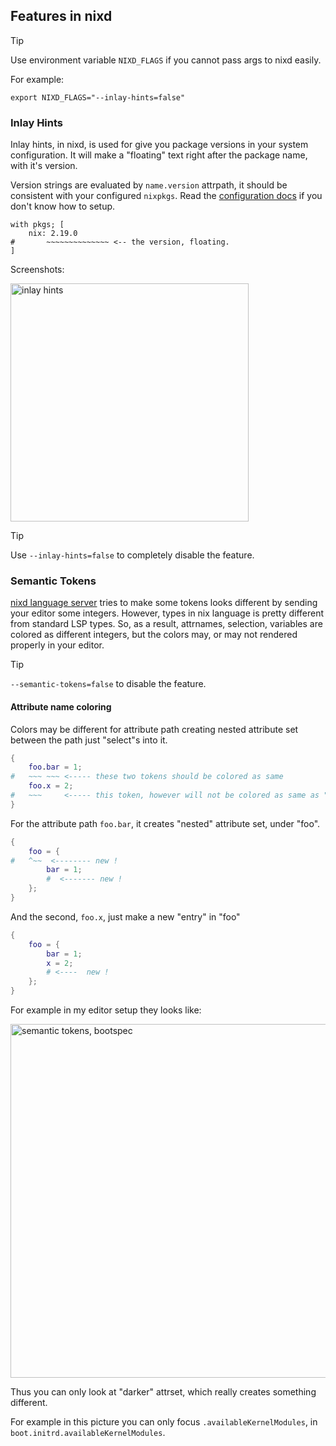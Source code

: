 ## Features in nixd

> [!TIP]
> Use environment variable `NIXD_FLAGS` if you cannot pass args to nixd easily.
>
> For example:
>
> `export NIXD_FLAGS="--inlay-hints=false"`

### Inlay Hints

Inlay hints, in nixd, is used for give you package versions in your system configuration.
It will make a "floating" text right after the package name, with it's version.

Version strings are evaluated by `name.version` attrpath, it should be consistent with your configured `nixpkgs`. Read the [configuration docs](./configuration.md) if you don't know how to setup.

```
with pkgs; [
    nix: 2.19.0
#       ~~~~~~~~~~~~~~ <-- the version, floating.
]
```

Screenshots:

<img width="381" alt="inlay hints" src="https://github.com/nix-community/nixd/assets/36667224/c0928920-a5d6-4d13-aaa0-8f292e6c1b49">


> [!TIP]
> Use `--inlay-hints=false` to completely disable the feature.


### Semantic Tokens

[nixd language server](https://github.com/nix-community/nixd) tries to make some tokens looks different by sending your editor some integers.
However, types in nix language is pretty different from standard LSP types.
So, as a result, attrnames, selection, variables are colored as different integers,
but the colors may, or may not rendered properly in your editor.

> [!TIP]
> `--semantic-tokens=false` to disable the feature.

#### Attribute name coloring

Colors may be different for attribute path creating nested attribute set between the path just "select"s into it.

```nix
{
    foo.bar = 1;
#   ~~~ ~~~ <----- these two tokens should be colored as same
    foo.x = 2;
#   ~~~     <----- this token, however will not be colored as same as "foo.bar"
}
```

For the attribute path `foo.bar`, it creates "nested" attribute set, under "foo".

```nix
{
    foo = {
#   ^~~  <-------- new !
        bar = 1;
        #  <------- new !
    };
}
```

And the second, `foo.x`, just make a new "entry" in "foo"

```nix
{
    foo = {
        bar = 1;
        x = 2;
        # <----  new !
    };
}
```

For example in my editor setup they looks like:

<img width="566" alt="semantic tokens, bootspec" src="https://github.com/nix-community/nixd/assets/36667224/18072790-6ded-4ab9-aaa9-022a428e5da7">


Thus you can only look at "darker" attrset, which really creates something different.

For example in this picture you can only focus `.availableKernelModules`, in `boot.initrd.availableKernelModules`.


